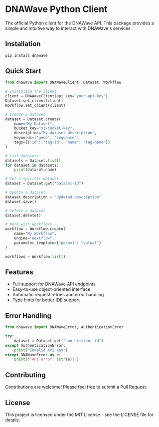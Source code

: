 # DNAWave Python Client

The official Python client for the DNAWave API. This package provides a simple and intuitive way to interact with DNAWave's services.

## Installation

```bash
pip install dnawave
```

## Quick Start

```python
from dnawave import DNAWaveClient, Dataset, Workflow

# Initialize the client
client = DNAWaveClient(api_key="your-api-key")
Dataset.set_client(client)
Workflow.set_client(client)

# Create a dataset
dataset = Dataset.create(
    name="My Dataset",
    bucket_key="s3-bucket-key",
    description="My dataset description",
    keywords=["gene", "sequence"],
    tags=[{"id": "tag-id", "name": "tag-name"}]
)

# List datasets
datasets = Dataset.list()
for dataset in datasets:
    print(dataset.name)

# Get a specific dataset
dataset = Dataset.get("dataset-id")

# Update a dataset
dataset.description = "Updated description"
dataset.save()

# Delete a dataset
dataset.delete()

# Work with workflows
workflow = Workflow.create(
    name="My Workflow",
    engine="nextflow",
    parameter_template={"param1": "value1"}
)

workflows = Workflow.list()
```

## Features

- Full support for DNAWave API endpoints
- Easy-to-use object-oriented interface
- Automatic request retries and error handling
- Type hints for better IDE support

## Error Handling

```python
from dnawave import DNAWaveError, AuthenticationError

try:
    dataset = Dataset.get("non-existent-id")
except AuthenticationError:
    print("Invalid API key")
except DNAWaveError as e:
    print(f"API error: {str(e)}")
```

## Contributing

Contributions are welcome! Please feel free to submit a Pull Request.

## License

This project is licensed under the MIT License - see the LICENSE file for details.
